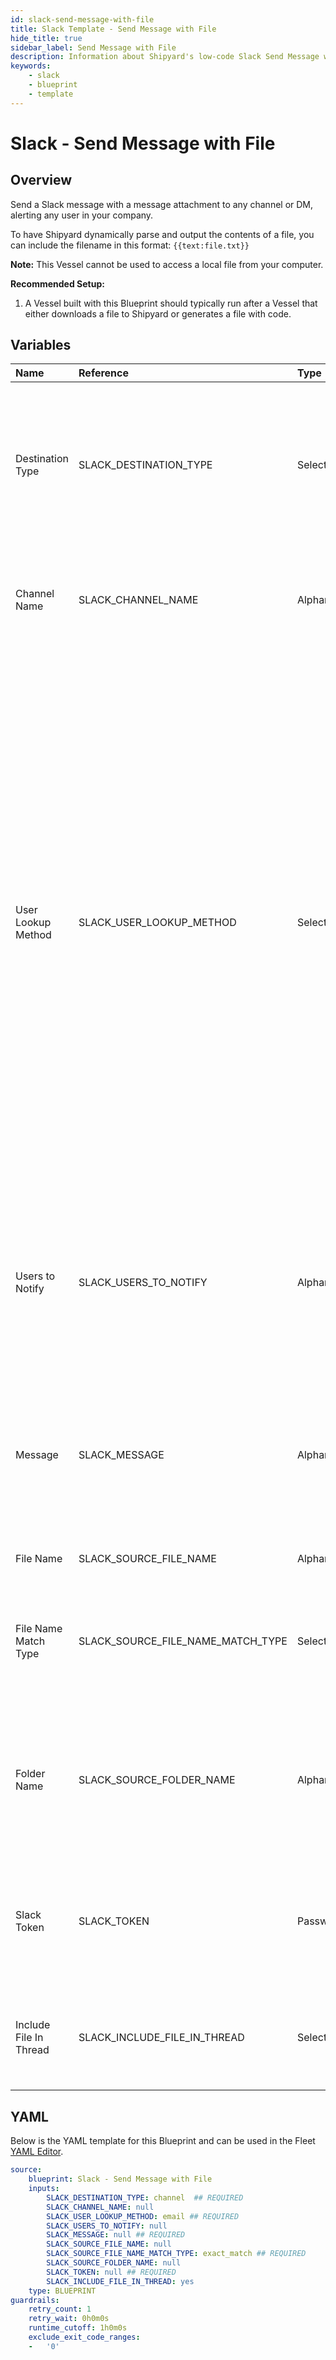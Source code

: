```yaml
---
id: slack-send-message-with-file
title: Slack Template - Send Message with File
hide_title: true
sidebar_label: Send Message with File
description: Information about Shipyard's low-code Slack Send Message with File blueprint. Send a Slack message with a message attachment to any channel or DM, alerting any user in your company. 
keywords:
    - slack
    - blueprint
    - template
---
```


# Slack - Send Message with File

## Overview
Send a Slack message with a message attachment to any channel or DM, alerting any user in your company.

To have Shipyard dynamically parse and output the contents of a file, you can include the filename in this format: `{{text:file.txt}}`


**Note:** This Vessel cannot be used to access a local file from your computer.

**Recommended Setup:**

1. A Vessel built with this Blueprint should typically run after a Vessel that either downloads a file to Shipyard or generates a file with code. 

## Variables

| Name | Reference | Type | Required | Default | Options | Description                                                                                                                                                                                                                                                                                                                                                                                                                                                                                                                                                                                                                                                                                                                                        |
|:-----|:----------|:-----|:---------|:--------|:--------|:---------------------------------------------------------------------------------------------------------------------------------------------------------------------------------------------------------------------------------------------------------------------------------------------------------------------------------------------------------------------------------------------------------------------------------------------------------------------------------------------------------------------------------------------------------------------------------------------------------------------------------------------------------------------------------------------------------------------------------------------------|
| Destination Type | SLACK_DESTINATION_TYPE  | Select |:white_check_mark: | `channel` | Channel: `channel`<br></br><br></br>DM: `dm`<br></br><br></br> | The type of location where you want your message to be sent.  If Channel is selected, a message can be sent directly to a channel.  If DM is selected, users can be sent messages directly from your app.                                                                                                                                                                                                                                                                                                                                                                                                                                                                                                                                          |
| Channel Name | SLACK_CHANNEL_NAME  | Alphanumeric |:heavy_minus_sign: | - | - | The name of the channel where you want your message to be sent, without the # prefix. This field will be ignored if the destination type is DM.                                                                                                                                                                                                                                                                                                                                                                                                                                                                                                                                                                                                    |
| User Lookup Method | SLACK_USER_LOOKUP_METHOD  | Select |:white_check_mark: | `email` | Display Name: `display_name`<br></br><br></br>Real Name: `real_name`<br></br><br></br>Email: `email`<br></br><br></br> | Used to determine what data point to look at to find a User's ID for notification tagging.  Email - the email address of the user in your Slack workspace. We recommend using this field when possible, as it cannot be changed by a user.  Real Name - Full Name that a user has set for themselves in Slack. This value may be inconsistent if your organization doesn't enforce naming standards, and it can be changed by a user.  Display Name - the @username that you use to reference someone directly in slack. Must be referenced without the @ symbol. For more important notifications, it's inadvisable to use this method because users can easily change this name on their own and multiple users can share the same display name. |
| Users to Notify | SLACK_USERS_TO_NOTIFY  | Alphanumeric |:heavy_minus_sign: | - | - | A comma separated list of case insensitive user information, used to look up user IDs. The user information needs to match the selected User Lookup Method. This field is only required if the Destination Type is DM.                                                                                                                                                                                                                                                                                                                                                                                                                                                                                                                             |
| Message | SLACK_MESSAGE  | Alphanumeric |:white_check_mark: | - | - | The message that you want sent to a user. You can use all of the same markdown syntax that you would typically use in a Slack message. If you want to create a link in your message, you can use the format of <www.website.com                                                                                                                                                                                                                                                                                                                                                                                                                                                                                                                    |text to link>. To have Shipyard dynamically parse and output the contents of a file, you can include the filename in this format: `{{text:file.txt}}` |
| File Name | SLACK_SOURCE_FILE_NAME  | Alphanumeric |:heavy_minus_sign: | - | - | The name of the file you want to search for.                                                                                                                                                                                                                                                                                                                                                                                                                                                                                                                                                                                                                                                                                                       |
| File Name Match Type | SLACK_SOURCE_FILE_NAME_MATCH_TYPE  | Select |:white_check_mark: | `exact_match` | Regex: `regex_match`<br></br><br></br>Exact: `exact_match`<br></br><br></br> | Determines if the text in "File Name" will look for one file with exact match, or multiple files using regex.                                                                                                                                                                                                                                                                                                                                                                                                                                                                                                                                                                                                                                      |
| Folder Name | SLACK_SOURCE_FOLDER_NAME  | Alphanumeric |:heavy_minus_sign: | - | - | The folder that the file can be found in. Unless specified elsewhere, starts by looking in the current working directory. Can contain leading, trailing, or no slashes (if only looking for the file in a single folder).                                                                                                                                                                                                                                                                                                                                                                                                                                                                                                                          |
| Slack Token | SLACK_TOKEN  | Password |:white_check_mark: | - | - | The Bot User Oauth Token that is used to programmatically send messages by your specific application. Read Authorization documentation for more information.                                                                                                                                                                                                                                                                                                                                                                                                                                                                                                                                                                                       |
| Include File In Thread | SLACK_INCLUDE_FILE_IN_THREAD  | Select |:heavy_minus_sign: | `yes` | Yes: `yes`<br></br><br></br>No: `no`<br></br><br></br> | Determines whether the file will be included in the main message or as a reply in the thread. Default setting is a reply in the thread.                                                                                                                                                                                                                                                                                                                                                                                                                                                                                                                                                                                                            |


## YAML
Below is the YAML template for this Blueprint and can be used in the Fleet [YAML Editor](../../reference/fleets/yaml-editor.md).
```yaml
source:
    blueprint: Slack - Send Message with File
    inputs:
        SLACK_DESTINATION_TYPE: channel  ## REQUIRED
        SLACK_CHANNEL_NAME: null
        SLACK_USER_LOOKUP_METHOD: email ## REQUIRED
        SLACK_USERS_TO_NOTIFY: null
        SLACK_MESSAGE: null ## REQUIRED
        SLACK_SOURCE_FILE_NAME: null
        SLACK_SOURCE_FILE_NAME_MATCH_TYPE: exact_match ## REQUIRED
        SLACK_SOURCE_FOLDER_NAME: null
        SLACK_TOKEN: null ## REQUIRED
        SLACK_INCLUDE_FILE_IN_THREAD: yes
    type: BLUEPRINT
guardrails:
    retry_count: 1
    retry_wait: 0h0m0s
    runtime_cutoff: 1h0m0s
    exclude_exit_code_ranges:
    -   '0'

```
